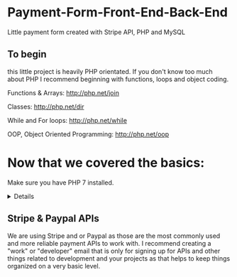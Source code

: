 # Payment-Form-Front-End-Back-End
Little payment form created with Stripe API, PHP and MySQL


## To begin
this little project is heavily PHP orientated. If you don't know too much about PHP I recommend beginning with functions, loops and
object coding. 

Functions & Arrays:
http://php.net/join

Classes:
http://php.net/dir

While and For loops:
http://php.net/while

OOP, Object Oriented Programming:
http://php.net/oop

# Now that we covered the basics:
Make sure you have PHP 7 installed.


<details>
  Now we need to make sure we have PHPMyAdmin installed as well which should come with the XAMPP or WAMPP or whatever you use for PHP testing and rendering of your .php files and make sure you do that before going any further.
</details>


## Stripe & Paypal APIs 
We are using Stripe and or Paypal as those are the most commonly used and more reliable payment APIs to work with. I recommend creating a "work" or "developer" email that is only for signing up for APIs and other things related to development and your projects as that helps to keep things organized on a very basic level.

